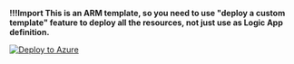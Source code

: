 **!!!Import This is an ARM template, so you need to use "deploy a custom template" feature to deploy all the resources, not just use as Logic App definition.**

[![Deploy to Azure](https://aka.ms/deploytoazurebutton)](https://portal.azure.com/#create/Microsoft.Template/uri/https%3A%2F%2Fraw.githubusercontent.com%2FDrac-Zhang%2FLogicApp_Teams_OpenAI_Integration_WithGPT4o%2Fmain%2Ftemplate.json)
